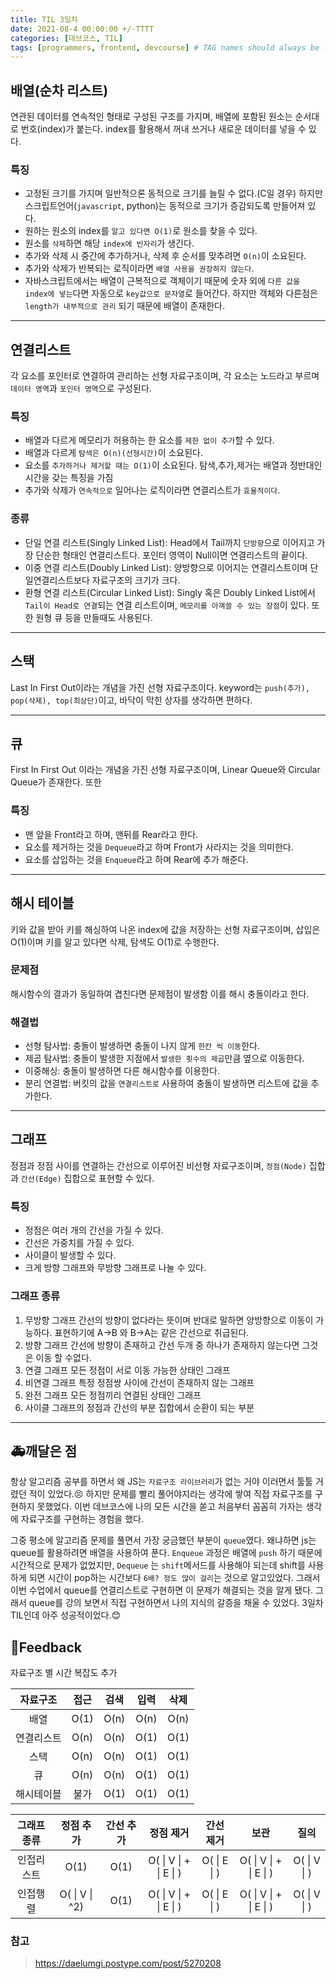 ```yaml
---
title: TIL 3일차
date: 2021-08-4 00:00:00 +/-TTTT
categories: [데브코스, TIL]
tags: [programmers, frontend, devcourse] # TAG names should always be lowercase
---
```


## 배열(순차 리스트)

연관된 데이터를 연속적인 형태로 구성된 구조를 가지며, 배열에 포함된 원소는 순서대로 번호(index)가 붙는다. index를 활용해서 꺼내 쓰거나 새로운 데이터를 넣을 수 있다.

### 특징

- 고정된 크기를 가지며 일반적으론 동적으로 크기를 늘릴 수 없다.(C일 경우) 하지만 스크립트언어(`javascript`, python)는 동적으로 크기가 증감되도록 만들어져 있다.
- 원하는 원소의 index를 `알고 있다면 O(1)`로 원소를 찾을 수 있다.
- 원소를 `삭제`하면 해당 `index에 빈자리`가 생긴다.
- 추가와 삭제 시 중간에 추가하거나, 삭제 후 순서를 맞추려면 `O(n)`이 소요된다.
- 추가와 삭제가 반복되는 로직이라면 `배열 사용을 권장하지 않는다`.
- 자바스크립트에서는 배열이 근복적으로 객체이기 때문에 숫자 외에 `다른 값을 index에 넣는`다면 자동으로 `key값으로 문자열`로 들어간다. 하지만 객체와 다른점은 `length가 내부적으로 관리` 되기 때문에 배열이 존재한다.

---

## 연결리스트

각 요소를 포인터로 연결하여 관리하는 선형 자료구조이며, 각 요소는 노드라고 부르며 `데이터 영역`과 `포인터 영역`으로 구성된다.

### 특징

- 배열과 다르게 메모리가 허용하는 한 요소를 `제한 없이 추가`할 수 있다.
- 배열과 다르게 `탐색은 O(n)(선형시간)`이 소요된다.
- 요소를 `추가하거나 제거할 때는 O(1)`이 소요된다. 탐색,추가,제거는 배열과 정반대인 시간을 갖는 특징을 가짐
- 추가와 삭제가 `연속적으로` 일어나는 로직이라면 연결리스트가 `효율적이다`.

### 종류

- 단일 연결 리스트(Singly Linked List): Head에서 Tail까지 `단방향`으로 이어지고 가장 단순한 형태인 연결리스트다. 포인터 영역이 Null이면 연결리스트의 끝이다.
- 이중 연결 리스트(Doubly Linked List): 양방향으로 이어지는 연결리스트이며 단일연결리스트보다 자료구조의 크기가 크다.
- 환형 연결 리스트(Circular Linked List): Singly 혹은 Doubly Linked List에서 `Tail이 Head로 연결`되는 연결 리스트이며, `메모리를 아껴쓸 수 있는 장점`이 있다. 또한 원형 큐 등을 만들때도 사용된다.

---

## 스택

Last In First Out이라는 개념을 가진 선형 자료구조이다. keyword는 `push(추가), pop(삭제), top(최상단)`이고, 바닥이 막힌 상자를 생각하면 편하다.

---

## 큐

First In First Out 이라는 개념을 가진 선형 자료구조이며, Linear Queue와 Circular Queue가 존재한다. 또한

### 특징

- 맨 앞을 Front라고 하며, 맨뒤를 Rear라고 한다.
- 요소를 제거하는 것을 `Dequeue`라고 하며 Front가 사라지는 것을 의미한다.
- 요소를 삽입하는 것을 `Enqueue`라고 하며 Rear에 추가 해준다.

---

## 해시 테이블

키와 값을 받아 키를 해싱하여 나온 index에 값을 저장하는 선형 자료구조이며, 삽입은 O(1)이며 키를 알고 있다면 삭제, 탐색도 O(1)로 수행한다.

### 문제점

해시함수의 결과가 동일하여 겹친다면 문제점이 발생함 이를 해시 충돌이라고 한다.

### 해결법

- 선형 탐사법: 충돌이 발생하면 충돌이 나지 않게 `한칸 씩 이동`한다.
- 제곱 탐사법: 충돌이 발생한 지점에서 `발생한 횟수의 제곱`만큼 옆으로 이동한다.
- 이중해싱: 충돌이 발생하면 다른 해시함수를 이용한다.
- 분리 연결법: 버킷의 값을 `연결리스트로` 사용하여 충돌이 발생하면 리스트에 값을 추가한다.

---

## 그래프

정점과 정점 사이를 연결하는 간선으로 이루어진 비선형 자료구조이며, `정점(Node)` 집합과 `간선(Edge)` 집합으로 표현할 수 있다.

### 특징

- 정점은 여러 개의 간선을 가질 수 있다.
- 간선은 가중치를 가질 수 있다.
- 사이클이 발생할 수 있다.
- 크게 방향 그래프와 무방향 그래프로 나눌 수 있다.

### 그래프 종류

1. 무방향 그래프
   간선의 방향이 없다라는 뜻이며 반대로 말하면 양방향으로 이동이 가능하다. 표현하기에 A→B 와 B→A는 같은 간선으로 취급된다.
2. 방향 그래프
   간선에 방향이 존재하고 간선 두개 중 하나가 존재하지 않는다면 그것은 이동 할 수없다.
3. 연결 그래프
   모든 정점이 서로 이동 가능한 상태인 그래프
4. 비연결 그래프
   특정 정점쌍 사이에 간선이 존재하지 않는 그래프
5. 완전 그래프
   모든 정점끼리 연결된 상태인 그래프
6. 사이클
   그래프의 정점과 간선의 부분 집합에서 순환이 되는 부분

---

## 🚑깨달은 점

항상 알고리즘 공부를 하면서 왜 JS는 `자료구조 라이브러리`가 없는 거야 이러면서 툴툴 거렸던 적이 있었다.😣 하지만 문제를 빨리 풀어야지라는 생각에 쌓여 직접 자료구조를 구현하지 못했었다. 이번 데브코스에 나의 모든 시간을 쏟고 처음부터 꼼꼼히 가자는 생각에 자료구조를 구현하는 경험을 했다.

그중 평소에 알고리즘 문제를 풀면서 가장 궁금했던 부분이 `queue`였다. 왜냐하면 js는 queue를 활용하려면 배열을 사용하여 푼다. `Enqueue` 과정은 배열에 `push` 하기 때문에 시간적으로 문제가 없었지만, `Dequeue` 는 `shift`메서드를 사용해야 되는데 shift를 사용하게 되면 시간이 pop하는 시간보다 `6배? 정도 많이 걸리`는 것으로 알고있었다. 그래서 이번 수업에서 queue를 연결리스트로 구현하면 이 문제가 해결되는 것을 알게 됐다. 그래서 queue를 강의 보면서 직접 구현하면서 나의 지식의 갈증을 채울 수 있었다. 3일차 TIL인데 아주 성공적이었다.😊

## 🚀Feedback

자료구조 별 시간 복잡도 추가

|  자료구조  | 접근 | 검색 | 입력 | 삭제 |
| :--------: | :--: | :--: | :--: | :--: |
|    배열    | O(1) | O(n) | O(n) | O(n) |
| 연결리스트 | O(n) | O(n) | O(1) | O(1) |
|    스택    | O(n) | O(n) | O(1) | O(1) |
|     큐     | O(n) | O(n) | O(1) | O(1) |
| 해시테이블 | 불가 | O(1) | O(1) | O(1) |

| 그래프 종류 |   정점 추가    | 간선 추가 |       정점 제거        |  간선 제거   |          보관          |     질의     |
| :---------: | :------------: | :-------: | :--------------------: | :----------: | :--------------------: | :----------: |
| 인접리스트  |      O(1)      |   O(1)    | O( \| V \| + \| E \| ) | O( \| E \| ) | O( \| V \| + \| E \| ) | O( \| V \| ) |
|  인접행렬   | O( \| V \| ^2) |   O(1)    | O( \| V \| + \| E \| ) | O( \| E \| ) | O( \| V \| + \| E \| ) | O( \| V \| ) |

### 참고

> https://daelumgi.postype.com/post/5270208
